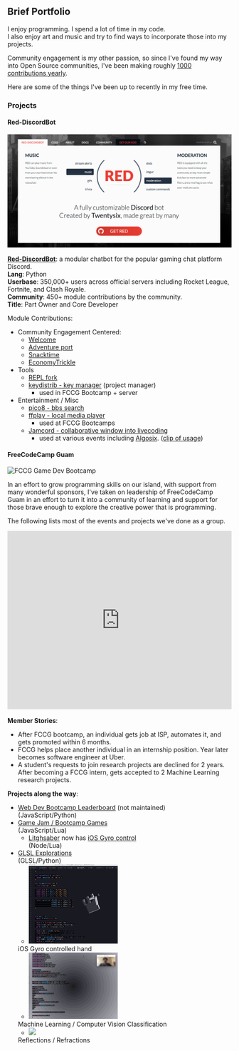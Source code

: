 ## Brief Portfolio

I enjoy programming. I spend a lot of time in my code.  
I also enjoy art and music and try to find ways to incorporate those into my projects.

Community engagement is my other passion, so since I've found my way into Open Source communities, I've been making roughly [1000 contributions yearly](https://github.com/Chovin).  

Here are some of the things I've been up to recently in my free time.

### Projects

#### Red-DiscordBot

[![cogs.red](assets/cogs.red.png)](https://cogs.red/)

**[Red-DiscordBot](https://github.com/Cog-Creators/Red-DiscordBot)**: a modular chatbot for the popular gaming chat platform Discord.   
**Lang**: Python  
**Userbase**: 350,000+ users across official servers including Rocket League, Fortnite, and Clash Royale.  
**Community**: 450+ module contributions by the community.  
**Title**: Part Owner and Core Developer

Module Contributions:  

+ Community Engagement Centered: 
    * [Welcome](https://cogs.red/cogs/irdumbs/Dumb-Cogs/welcome/)
    * [Adventure port](https://cogs.red/cogs/irdumbs/Dumb-Cogs/adventure/)
    * [Snacktime](https://cogs.red/cogs/irdumbs/Dumb-Cogs/snacktime/) 
    * [EconomyTrickle](https://cogs.red/cogs/irdumbs/Dumb-Cogs/economytrickle/)
+ Tools
    * [REPL fork](https://cogs.red/cogs/irdumbs/Dumb-Cogs/repl/)
    * [keydistrib - key manager](https://cogs.red/cogs/FreeCodeCampGuam/FCCG-Cogs/keydistrib/) (project manager)
        - used in FCCG Bootcamp + server
+ Entertainment / Misc
    * [pico8 - bbs search](https://cogs.red/cogs/FreeCodeCampGuam/FCCG-Cogs/pico8/)
    * [ffplay - local media player](https://cogs.red/cogs/FreeCodeCampGuam/FCCG-Cogs/ffplay/)
        - used at FCCG Bootcamps
    * [Jamcord - collaborative window into livecoding](https://cogs.red/cogs/FreeCodeCampGuam/FCCG-Cogs/jamcord/)
        - used at various events including [Algosix](https://algorave.com/wearesix/). ([clip of usage](https://youtu.be/bvDa0MHIK2c?t=20m35s))

#### FreeCodeCamp Guam

![FCCG Game Dev Bootcamp](https://scontent.fgum2-1.fna.fbcdn.net/v/t31.0-8/22426518_920147308151648_5919767287489941611_o.jpg?_nc_cat=0&oh=7e711e081c9f34d0ebdc1a11c04414a3&oe=5B5E3677)

In an effort to grow programming skills on our island, with support from many wonderful sponsors, I've taken on leadership of FreeCodeCamp Guam in an effort to turn it into a community of learning and support for those brave enough to explore the creative power that is programming.

The following lists most of the events and projects we've done as a group.

<a href="https://time.graphics/line/67138"><iframe width="100%" height="400" src="https://time.graphics/embed?v=1&id=67138" frameborder="0" allowfullscreen>&nbsp;</iframe></a>

**Member Stories**:

* After FCCG bootcamp, an individual gets job at ISP, automates it, and gets promoted within 6 months.
* FCCG helps place another individual in an internship position. Year later becomes software engineer at Uber.
* A student's requests to join research projects are declined for 2 years. After becoming a FCCG intern, gets accepted to 2 Machine Learning research projects.

**Projects along the way**:

* [Web Dev Bootcamp Leaderboard](https://fccg-leaderboard.herokuapp.com/tributes.html?v=0.1.3) (not maintained)  
   (JavaScript/Python)
* [Game Jam / Bootcamp Games](https://fccguam.itch.io/)  
(JavaScript/Lua)
    - [Litghsaber](https://www.lexaloffle.com/bbs/?tid=30137) now has [iOS Gyro control](https://github.com/Chovin/Litghtsaber/tree/osc-gpio)  
    (Node/Lua)
* [GLSL Explorations](https://github.com/Chovin/VEDA-Notes)  
(GLSL/Python)
    - <img src="assets/osc-hand.gif" width="200">  
    iOS Gyro controlled hand
    - <img src="assets/osc-test.gif" width="200">  
    Machine Learning / Computer Vision Classification 
    - <img src="assets/veda-refract3.gif" width="200">  
    Reflections / Refractions 
